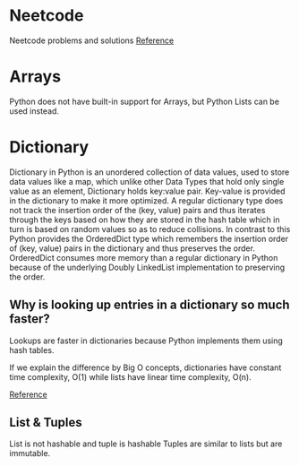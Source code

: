 # Neetcode
Neetcode problems and solutions
[Reference](https://www.w3schools.com/python/python_arrays.asp)

# Arrays
Python does not have built-in support for Arrays, but Python Lists can be used instead.

# Dictionary
Dictionary in Python is an unordered collection of data values, used to store data values like a map, which unlike other Data Types that hold only single value as an element, Dictionary holds key:value pair. Key-value is provided in the dictionary to make it more optimized. A regular dictionary type does not track the insertion order of the (key, value) pairs and thus iterates through the keys based on how they are stored in the hash table which in turn is based on random values so as to reduce collisions.
In contrast to this Python provides the OrderedDict type which remembers the insertion order of (key, value) pairs in the dictionary and thus preserves the order. OrderedDict consumes more memory than a regular dictionary in Python because of the underlying Doubly LinkedList implementation to preserving the order.

## Why is looking up entries in a dictionary so much faster?

Lookups are faster in dictionaries because Python implements them using hash tables.

If we explain the difference by Big O concepts, dictionaries have constant time complexity, O(1) while lists have linear time complexity, O(n).

[Reference](https://towardsdatascience.com/faster-lookups-in-python-1d7503e9cd38)

## List & Tuples
List is not hashable and tuple is hashable
Tuples are similar to lists but are immutable. 
